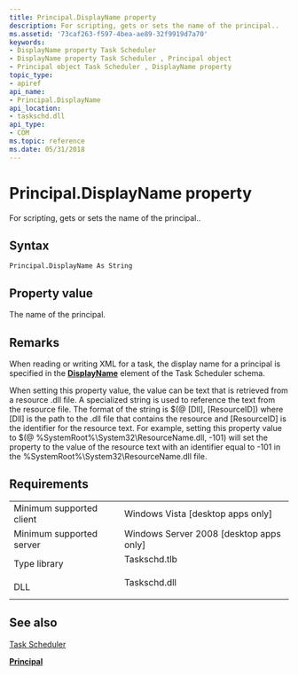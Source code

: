 ```yaml
---
title: Principal.DisplayName property
description: For scripting, gets or sets the name of the principal..
ms.assetid: '73caf263-f597-4bea-ae89-32f9919d7a70'
keywords:
- DisplayName property Task Scheduler
- DisplayName property Task Scheduler , Principal object
- Principal object Task Scheduler , DisplayName property
topic_type:
- apiref
api_name:
- Principal.DisplayName
api_location:
- taskschd.dll
api_type:
- COM
ms.topic: reference
ms.date: 05/31/2018
---
```


# Principal.DisplayName property

For scripting, gets or sets the name of the principal..

## Syntax


```VB
Principal.DisplayName As String
```



## Property value

The name of the principal.

## Remarks

When reading or writing XML for a task, the display name for a principal is specified in the [**DisplayName**](taskschedulerschema-displayname-principaltype-element.md) element of the Task Scheduler schema.

When setting this property value, the value can be text that is retrieved from a resource .dll file. A specialized string is used to reference the text from the resource file. The format of the string is $(@ \[Dll\], \[ResourceID\]) where \[Dll\] is the path to the .dll file that contains the resource and \[ResourceID\] is the identifier for the resource text. For example, setting this property value to $(@ %SystemRoot%\\System32\\ResourceName.dll, -101) will set the property to the value of the resource text with an identifier equal to -101 in the %SystemRoot%\\System32\\ResourceName.dll file.

## Requirements



|                                     |                                                                                         |
|-------------------------------------|-----------------------------------------------------------------------------------------|
| Minimum supported client<br/> | Windows Vista \[desktop apps only\]<br/>                                          |
| Minimum supported server<br/> | Windows Server 2008 \[desktop apps only\]<br/>                                    |
| Type library<br/>             | <dl> <dt>Taskschd.tlb</dt> </dl> |
| DLL<br/>                      | <dl> <dt>Taskschd.dll</dt> </dl> |



## See also

<dl> <dt>

[Task Scheduler](task-scheduler-start-page.md)
</dt> <dt>

[**Principal**](principal.md)
</dt> </dl>

 

 





